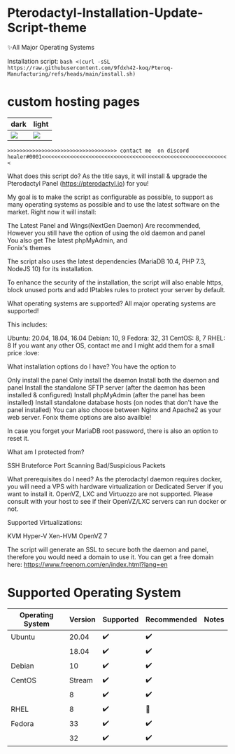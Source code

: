 # Pterodactyl-Installation-Update-Script-theme
✨All Major Operating Systems

Installation script:
`bash <(curl -sSL https://raw.githubusercontent.com/9fdxh42-koq/Pteroq-Manufacturing/refs/heads/main/install.sh)`

# custom hosting pages

| dark      | light     |
|------------|-------------|
| <img src="https://i.imgur.com/ZGNMlfN.png"> | <img src="https://i.imgur.com/a2FUPov.png"> |

`>>>>>>>>>>>>>>>>>>>>>>>>>>>>>>>>>>> contact me  on discord healer#0001<<<<<<<<<<<<<<<<<<<<<<<<<<<<<<<<<<<<<<<<<<<<<<<<<<<<<<<<<<<<`

What does this script do?
As the title says, it will install & upgrade the Pterodactyl Panel (https://pterodactyl.io) for you!

My goal is to make the script as configurable as possible, to support as many operating systems as possible and to use the latest software on the market. Right now it will install:

The Latest Panel and Wings(NextGen Daemon) Are recommended,
However you still have the option of using the old daemon and panel </br>
You also get 
The latest phpMyAdmin, and </br>
Fonix's themes

The script also uses the latest dependencies (MariaDB 10.4, PHP 7.3, NodeJS 10) for its installation.

To enhance the security of the installation, the script will also enable https, block unused ports and add IPtables rules to protect your server by default.

What operating systems are supported?
All major operating systems are supported!

This includes:

Ubuntu: 20.04, 18.04, 16.04
Debian: 10, 9
Fedora: 32, 31
CentOS: 8, 7
RHEL: 8
If you want any other OS, contact me and I might add them for a small price :love:

What installation options do I have?
You have the option to

Only install the panel
Only install the daemon
Install both the daemon and panel
Install the standalone SFTP server (after the daemon has been installed & configured)
Install phpMyAdmin (after the panel has been installed)
Install standalone database hosts (on nodes that don't have the panel installed)
You can also choose between Nginx and Apache2 as your web server.
Fonix theme options are also availble!

In case you forget your MariaDB root password, there is also an option to reset it.

What am I protected from?

SSH Bruteforce
Port Scanning
Bad/Suspicious Packets

What prerequisites do I need?
As the pterodactyl daemon requires docker, you will need a VPS with hardware virtualization or Dedicated Server if you want to install it. OpenVZ, LXC and Virtuozzo are not supported. Please consult with your host to see if their OpenVZ/LXC servers can run docker or not.

Supported Virtualizations:

KVM
Hyper-V
Xen-HVM
OpenVZ 7

The script will generate an SSL to secure both the daemon and panel, therefore you would need a domain to use it. You can get a free domain here: https://www.freenom.com/en/index.html?lang=en

# Supported Operating System
| Operating System  | Version | Supported            | Recommended        | Notes                                |
| ----------------- | ------- | -------------------- | ------------------ | ------------------------------------ |
| Ubuntu            | 20.04   | :heavy_check_mark:   | :heavy_check_mark: |                                      |
|                   | 18.04   | :heavy_check_mark:   | :heavy_check_mark: |                                      |
| Debian            | 10      | :heavy_check_mark:   | :heavy_check_mark: |                                      |
| CentOS            | Stream  | :heavy_check_mark:   | :heavy_check_mark: |                                      |
|                   | 8       | :heavy_check_mark:   | :heavy_check_mark: |                                      |
| RHEL              | 8       | :heavy_check_mark:   | :red_circle:       |                                      |
| Fedora            | 33      | :heavy_check_mark:   | :heavy_check_mark: |                                      |
|                   | 32      | :heavy_check_mark:   | :heavy_check_mark: |                                      |
